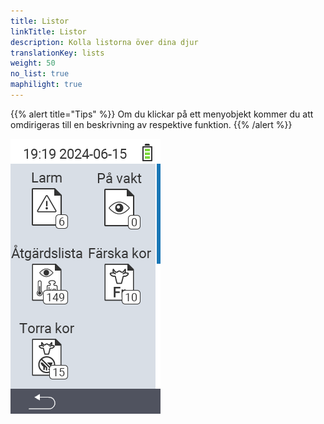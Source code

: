 ```yaml
---
title: Listor
linkTitle: Listor
description: Kolla listorna över dina djur
translationKey: lists
weight: 50
no_list: true
maphilight: true
---
```

{{% alert title="Tips" %}}
Om du klickar på ett menyobjekt kommer du att omdirigeras till en beskrivning av respektive funktion.
{{% /alert %}}

<img src="images/lists.png" alt="VitalControl Ny på gården" title="Ny på gården" usemap="#workmap" class="maphilight" />

<map name="workmap">
  <area shape="rect" coords="3,40,116,160" alt="Larm lista" title="Kolla din larm lista&#10;Musklick: öppna dokumentation" href="/sv/docs/lists/alarm/">
  <area shape="rect" coords="3,160,116,280" alt="Åtgärdslista" title="Kolla din åtgärdslista.&#10;Musklick: öppna dokumentation" href="/sv/docs/lists/actions/">
  <area shape="rect" coords="3,280,116,399" alt="Lista över sinlagda kor" title="Kolla din lista över sinlagda kor&#10;Musklick: öppna dokumentation" href="/sv/docs/lists/dry-cows/">

  <area shape="rect" coords="116,40,230,160" alt="På bevakningslista" title="Kolla din bevakningslista&#10;Musklick: öppna dokumentation" href="/sv/docs/lists/on-watch/">
  <area shape="rect" coords="116,160,230,280" alt="Nya kor" title="Kolla din lista över nya kor&#10;Musklick: öppna dokumentation" href="/sv/docs/lists/fresh-cows/">

  <area shape="rect" coords="2,401,115,438" alt="Tillbaka" title="Hoppa tillbaka en nivå" href="/sv/docs/menu/mainmenu/">
</map>
